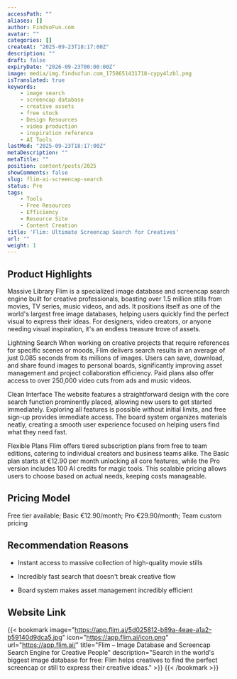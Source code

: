 ```yaml
---
accessPath: ""
aliases: []
author: FindsoFun.com
avatar: ""
categories: []
createAt: "2025-09-23T18:17:00Z"
description: ""
draft: false
expiryDate: "2026-09-23T00:00:00Z"
image: media/img.findsofun.com_1758651431718-cypy4lzbl.png
isTranslated: true
keywords:
    - image search
    - screencap database
    - creative assets
    - free stock
    - Design Resources
    - video production
    - inspiration reference
    - AI Tools
lastMod: "2025-09-23T18:17:00Z"
metaDescription: ""
metaTitle: ""
position: content/posts/2025
showComments: false
slug: flim-ai-screencap-search
status: Pre
tags:
    - Tools
    - Free Resources
    - Efficiency
    - Resource Site
    - Content Creation
title: 'Flim: Ultimate Screencap Search for Creatives'
url: ""
weight: 1
---
```

## Product Highlights
Massive Library
Flim is a specialized image database and screencap search engine built for creative professionals, boasting over 1.5 million stills from movies, TV series, music videos, and ads. It positions itself as one of the world's largest free image databases, helping users quickly find the perfect visual to express their ideas. For designers, video creators, or anyone needing visual inspiration, it's an endless treasure trove of assets.

Lightning Search
When working on creative projects that require references for specific scenes or moods, Flim delivers search results in an average of just 0.085 seconds from its millions of images. Users can save, download, and share found images to personal boards, significantly improving asset management and project collaboration efficiency. Paid plans also offer access to over 250,000 video cuts from ads and music videos.

Clean Interface
The website features a straightforward design with the core search function prominently placed, allowing new users to get started immediately. Exploring all features is possible without initial limits, and free sign-up provides immediate access. The board system organizes materials neatly, creating a smooth user experience focused on helping users find what they need fast.

Flexible Plans
Flim offers tiered subscription plans from free to team editions, catering to individual creators and business teams alike. The Basic plan starts at €12.90 per month unlocking all core features, while the Pro version includes 100 AI credits for magic tools. This scalable pricing allows users to choose based on actual needs, keeping costs manageable.

## Pricing Model
<!--more-->Free tier available; Basic €12.90/month; Pro €29.90/month; Team custom pricing

## Recommendation Reasons
- Instant access to massive collection of high-quality movie stills

- Incredibly fast search that doesn't break creative flow

- Board system makes asset management incredibly efficient

## Website Link
{{< bookmark image="https://app.flim.ai/5d025812-b89a-4eae-a1a2-b59140d9dca5.jpg" icon="https://app.flim.ai/icon.png" url="https://app.flim.ai/" title="Flim – Image Database and Screencap Search Engine for Creative People" description="Search in the world's biggest image database for free: Flim helps creatives to find the perfect screencap or still to express their creative ideas." >}}
{{< /bookmark >}}

